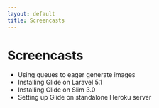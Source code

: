 ```yaml
---
layout: default
title: Screencasts
---
```


# Screencasts

- Using queues to eager generate images
- Installing Glide on Laravel 5.1
- Installing Glide on Slim 3.0
- Setting up Glide on standalone Heroku server
